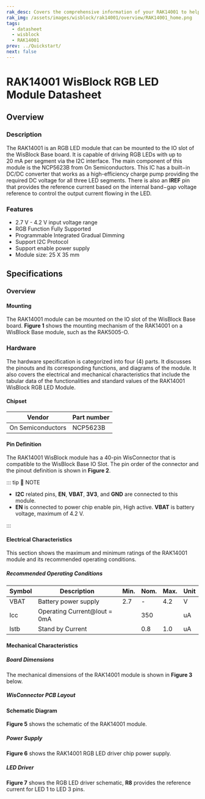 ```yaml
---
rak_desc: Covers the comprehensive information of your RAK14001 to help you in using it. This information includes technical specifications, characteristics, and requirements, and it also discusses the device components.
rak_img: /assets/images/wisblock/rak14001/overview/RAK14001_home.png
tags:
  - datasheet
  - wisblock
  - RAK14001
prev: ../Quickstart/
next: false
---
```


# RAK14001 WisBlock RGB LED Module Datasheet

## Overview

### Description

The RAK14001 is an RGB LED module that can be mounted to the IO slot of the WisBlock Base board. It is capable of driving RGB LEDs with up to 20&nbsp;mA per segment via the I2C interface. The main component of this module is the NCP5623B from On Semiconductors. This IC has a built−in DC/DC converter that works as a high-efficiency charge pump providing the required DC voltage for all three LED segments. There is also an **IREF** pin that provides the reference current based on the internal band−gap voltage reference to control the output current flowing in the LED.


### Features

- 2.7&nbsp;V - 4.2&nbsp;V input voltage range
- RGB Function Fully Supported
- Programmable Integrated Gradual Dimming
- Support I2C Protocol
- Support enable power supply 
- Module size: 25 X 35&nbsp;mm

## Specifications

### Overview 

#### Mounting

The RAK14001 module can be mounted on the IO slot of the WisBlock Base board. **Figure 1** shows the mounting mechanism of the RAK14001 on a WisBlock Base module, such as the RAK5005-O.

<rk-img
  src="/assets/images/wisblock/rak14001/datasheet/mounting-mechanism.png"
  width="60%"
  caption="RAK14001 mounting mechanism on a WisBlock Base module"
/>

### Hardware

The hardware specification is categorized into four (4) parts. It discusses the pinouts and its corresponding functions, and diagrams of the module. It also covers the electrical and mechanical characteristics that include the tabular data of the functionalities and standard values of the RAK14001 WisBlock RGB LED Module.

####  Chipset
| Vendor            | Part number |
| ----------------- | ----------- |
| On Semiconductors | NCP5623B    |

#### Pin Definition

The RAK14001 WisBlock module has a 40-pin WisConnector that is compatible to the WisBlock Base IO Slot. The pin order of the connector and the pinout definition is shown in **Figure 2**. 

<rk-img
  src="/assets/images/wisblock/rak14001/datasheet/rak14001-pinout.svg"
  width="70%"
  caption="RAK14001 Pinout Schematic"
/>

::: tip 📝 NOTE
- **I2C** related pins, **EN**, **VBAT**, **3V3**, and **GND** are connected to this module.
- **EN** is connected to power chip enable pin, High active. **VBAT** is battery voltage, maximum of 4.2&nbsp;V.

:::  

#### Electrical Characteristics

This section shows the maximum and minimum ratings of the RAK14001 module and its recommended operating conditions.

##### Recommended Operating Conditions

| Symbol | Description                  | Min. | Nom. | Max. | Unit |
| ------ | ---------------------------- | ---- | ---- | ---- | ---- |
| VBAT   | Battery power supply         | 2.7  | -    | 4.2  | V    |
| Icc    | Operating Current@Iout = 0mA |      | 350  |      | uA   |
| Istb   | Stand by Current             |      | 0.8  | 1.0  | uA   |

#### Mechanical Characteristics

##### Board Dimensions

The mechanical dimensions of the RAK14001 module is shown in **Figure 3** below.

<rk-img
  src="/assets/images/wisblock/rak14001/datasheet/mechanical-dimensions.png"
  width="80%"
  caption="RAK14001 Mechanical Dimensions"
/>

##### WisConnector PCB Layout

<rk-img
  src="/assets/images/wisblock/rak14001/datasheet/wisconnector-pcb.png"
  width="100%"
  caption="WisConnector PCB footprint and recommendations"
/>

#### Schematic Diagram

**Figure 5** shows the schematic of the RAK14001 module.

<rk-img
  src="/assets/images/wisblock/rak14001/datasheet/rak14001-schematic.png"
  width="100%"
  caption="RAK14001 WisBlock Module Schematics"
/>

<!-- ##### 40-pin WisConnector

**Figure 6** shows the WisConnector connection. **EN** is connected to power chip enable pin, High active. **VBAT** is battery voltage, maximum of 4.2&nbsp;V.

<rk-img
  src="/assets/images/wisblock/rak14001/datasheet/rak14001-wisio.png"
  width="30%"
  caption="RAK14001 WisConnector"
/> -->

##### Power Supply

**Figure 6** shows the RAK14001 RGB LED driver chip power supply.

<rk-img
  src="/assets/images/wisblock/rak14001/datasheet/led-psu.png"
  width="90%"
  caption="RAK14001 WisBlock RGB LED Driver Power Supply"
/>

##### LED Driver

**Figure 7** shows the RGB LED driver schematic, **R8** provides the reference current for LED 1 to LED 3 pins.

<rk-img
  src="/assets/images/wisblock/rak14001/datasheet/led-driver.png"
  width="100%"
  caption="RAK14001 WisBlock RGB LED Driver Schematic"
/>